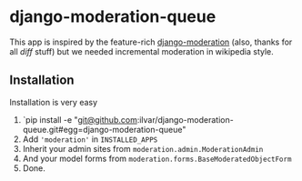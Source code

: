 django-moderation-queue
=======================

This app is inspired by the feature-rich [django-moderation](https://github.com/dominno/django-moderation)
(also, thanks for all _diff_ stuff) but we needed incremental moderation in wikipedia style.

Installation
------------

Installation is very easy

1. `pip install -e "git@github.com:ilvar/django-moderation-queue.git#egg=django-moderation-queue"
1. Add `'moderation'` in `INSTALLED_APPS`
1. Inherit your admin sites from `moderation.admin.ModerationAdmin`
1. And your model forms from `moderation.forms.BaseModeratedObjectForm`
1. Done.